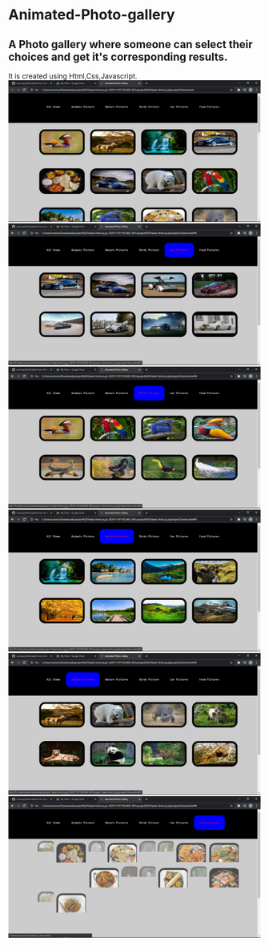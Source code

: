 # Animated-Photo-gallery
<h2>A Photo gallery where someone can select their choices and get it's corresponding results.</h2>
It is created using Html,Css,Javascript.

<img src='https://github.com/sumony2j/Animated-Photo-gallery/blob/master/Animated%20Photo%20Gallery/Screenshot%20(34).png'>

<img src='https://github.com/sumony2j/Animated-Photo-gallery/blob/master/Animated%20Photo%20Gallery/Screenshot%20(35).png'>

<img src='https://github.com/sumony2j/Animated-Photo-gallery/blob/master/Animated%20Photo%20Gallery/Screenshot%20(36).png'>

<img src='https://github.com/sumony2j/Animated-Photo-gallery/blob/master/Animated%20Photo%20Gallery/Screenshot%20(37).png'>

<img src='https://github.com/sumony2j/Animated-Photo-gallery/blob/master/Animated%20Photo%20Gallery/Screenshot%20(38).png'>

<img src='https://github.com/sumony2j/Animated-Photo-gallery/blob/master/Animated%20Photo%20Gallery/Screenshot%20(39).png'>
